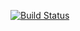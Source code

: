 [![Build Status](https://travis-ci.org/elisamunoz/eli-ecommerce.svg?branch=master)](https://travis-ci.org/elisamunoz/eli-ecommerce)